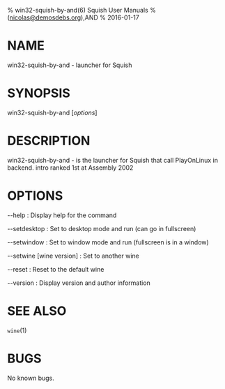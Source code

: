 % win32-squish-by-and(6) Squish User Manuals
%  (nicolas@demosdebs.org),AND
% 2016-01-17

# NAME
win32-squish-by-and - launcher for Squish

# SYNOPSIS
win32-squish-by-and [*options*]

# DESCRIPTION
win32-squish-by-and - is the launcher for Squish that call PlayOnLinux in backend.
intro ranked 1st at Assembly 2002

# OPTIONS
\--help
:   Display help for the command

\--setdesktop
:   Set to desktop mode and run (can go in fullscreen)

\--setwindow
:   Set to window mode and run (fullscreen is in a window)

\--setwine [wine version]
:   Set to another wine

\--reset
:   Reset to the default wine

\--version
:   Display version and author information

# SEE ALSO
`wine`(1)

# BUGS
No known bugs.
